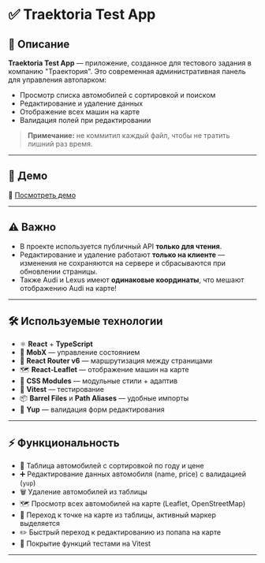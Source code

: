 # ✅ Traektoria Test App

## 📖 Описание

**Traektoria Test App** — приложение, созданное для тестового задания в компанию "Траектория".
Это современная административная панель для управления автопарком:

- Просмотр списка автомобилей с сортировкой и поиском
- Редактирование и удаление данных
- Отображение всех машин на карте
- Валидация полей при редактировании

> **Примечание:** не коммитил каждый файл, чтобы не тратить лишний раз время.

---

## 🚀 Демо

🔗 [Посмотреть демо](https://c1assifier.github.io/react-vehicle-app/)

---

## ⚠️ Важно

- В проекте используется публичный API **только для чтения**.
- Редактирование и удаление работают **только на клиенте** — изменения не сохраняются на сервере и сбрасываются при обновлении страницы.
- Также Audi и Lexus имеют **одинаковые координаты**, что мешают отображению Audi на карте!

---

## 🛠️ Используемые технологии

- ⚛ **React** + **TypeScript**
- 🔄 **MobX** — управление состоянием
- 🧭 **React Router v6** — маршрутизация между страницами
- 🗺 **React-Leaflet** — отображение машин на карте
- 🎨 **CSS Modules** — модульные стили + адаптив
- 🧪 **Vitest** — тестирование
- 📦 **Barrel Files** и **Path Aliases** — удобные импорты
- 📝 **Yup** — валидация форм редактирования

---

## ⚡ Функциональность

- 📄 Таблица автомобилей с сортировкой по году и цене
- ➕ Редактирование данных автомобиля (name, price) с валидацией (`yup`)
- 🗑 Удаление автомобилей из таблицы
- 🗺 Просмотр всех автомобилей на карте (Leaflet, OpenStreetMap)
- 📍 Переход к точке на карте из таблицы, активный маркер выделяется
- ✏️ Быстрый переход к редактированию из попапа на карте
- 🧪 Покрытие функций тестами на Vitest

---
